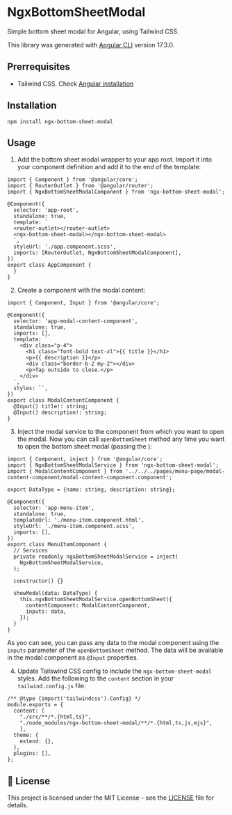 # NgxBottomSheetModal

Simple bottom sheet modal for Angular, using Tailwind CSS.

This library was generated with [Angular CLI](https://github.com/angular/angular-cli) version 17.3.0.

## Prerrequisites

- Tailwind CSS. Check [Angular installation](https://tailwindcss.com/docs/guides/angular)

## Installation

```
npm install ngx-bottom-sheet-modal
```

## Usage

1. Add the bottom sheet modal wrapper to your app root. Import it into your component definition and add it to the end of the template:

```
import { Component } from '@angular/core';
import { RouterOutlet } from '@angular/router';
import { NgxBottomSheetModalComponent } from 'ngx-bottom-sheet-modal';

@Component({
  selector: 'app-root',
  standalone: true,
  template: `
  <router-outlet></router-outlet>
  <ngx-bottom-sheet-modal></ngx-bottom-sheet-modal>
  `,
  styleUrl: './app.component.scss',
  imports: [RouterOutlet, NgxBottomSheetModalComponent],
})
export class AppComponent {
  }
}
```

2. Create a component with the modal content:

```
import { Component, Input } from '@angular/core';

@Component({
  selector: 'app-modal-content-component',
  standalone: true,
  imports: [],
  template: `
    <div class="p-4">
      <h1 class="font-bold text-xl">{{ title }}</h1>
      <p>{{ description }}</p>
      <div class="border-b-2 my-2"></div>
      <p>Tap outside to close.</p>
    </div>
  `,
  styles: ``,
})
export class ModalContentComponent {
  @Input() title!: string;
  @Input() description!: string;
}

```

3. Inject the modal service to the component from which you want to open the modal. Now you can call `openBottomSheet` method any time you want to open the bottom sheet modal (passing the ):

```
import { Component, inject } from '@angular/core';
import { NgxBottomSheetModalService } from 'ngx-bottom-sheet-modal';
import { ModalContentComponent } from '../../../pages/menu-page/modal-content-component/modal-content-component.component';

export DataType = {name: string, description: string};

@Component({
  selector: 'app-menu-item',
  standalone: true,
  templateUrl: './menu-item.component.html',
  styleUrl: './menu-item.component.scss',
  imports: [],
})
export class MenuItemComponent {
  // Services
  private readonly ngxBottomSheetModalService = inject(
    NgxBottomSheetModalService,
  );

  constructor() {}

  showModal(data: DataType) {
    this.ngxBottomSheetModalService.openBottomSheet({
      contentComponent: ModalContentComponent,
      inputs: data,
    });
  }
}
```

As yoo can see, you can pass any data to the modal component using the `inputs` parameter of the `openBottomSheet` method. The data will be available in the modal component as `@Input` properties.

4. Update Tailswind CSS config to include the `ngx-bottom-sheet-modal` styles. Add the following to the `content` section in your `tailwind.config.js` file:

```
/** @type {import('tailwindcss').Config} */
module.exports = {
  content: [
    "./src/**/*.{html,ts}",
    "./node_modules/ngx-bottom-sheet-modal/**/*.{html,ts,js,mjs}",
    ],
  theme: {
    extend: {},
  },
  plugins: [],
};
```

## 📄 License

This project is licensed under the MIT License - see the [LICENSE](LICENSE) file for details.
